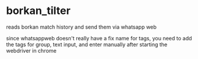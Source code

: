 # borkan_tilter
reads borkan match history and send them via whatsapp web

since whatsappweb doesn't really have a fix name for tags, you need to add the tags for group, text input, and enter manually after starting the webdriver in chrome

